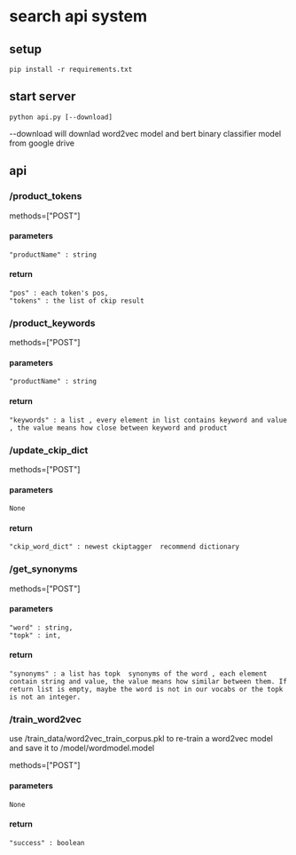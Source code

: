 # search api system

## setup

```
pip install -r requirements.txt
```


## start server

```
python api.py [--download]
```

--download will downlad word2vec model and bert binary classifier model from google drive


## api

### /product_tokens

methods=["POST"]
#### parameters
```
"productName" : string
```

#### return 
```
"pos" : each token's pos,
"tokens" : the list of ckip result 
```
### /product_keywords

methods=["POST"]

#### parameters

```
"productName" : string
```

#### return 
```
"keywords" : a list , every element in list contains keyword and value , the value means how close between keyword and product
```

### /update_ckip_dict
methods=["POST"]
#### parameters
```
None
```

#### return 
```
"ckip_word_dict" : newest ckiptagger  recommend dictionary
```


### /get_synonyms

methods=["POST"]
#### parameters
```
"word" : string,
"topk" : int,
```

#### return 
```
"synonyms" : a list has topk  synonyms of the word , each element contain string and value, the value means how similar between them. If return list is empty, maybe the word is not in our vocabs or the topk is not an integer.
```

### /train_word2vec
use /train_data/word2vec_train_corpus.pkl to re-train a word2vec model and save it to /model/wordmodel.model

methods=["POST"]
#### parameters
```
None
```

#### return 
```
"success" : boolean
```
